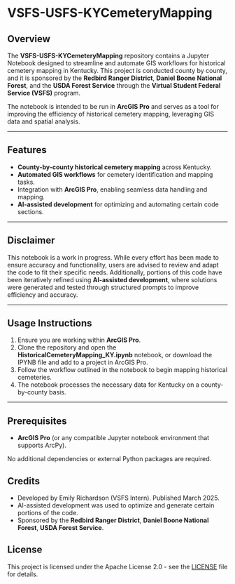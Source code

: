 # VSFS-USFS-KYCemeteryMapping

## Overview
The **VSFS-USFS-KYCemeteryMapping** repository contains a Jupyter Notebook designed to streamline and automate GIS workflows for historical cemetery mapping in Kentucky. This project is conducted county by county, and it is sponsored by the **Redbird Ranger District**, **Daniel Boone National Forest**, and the **USDA Forest Service** through the **Virtual Student Federal Service (VSFS)** program.

The notebook is intended to be run in **ArcGIS Pro** and serves as a tool for improving the efficiency of historical cemetery mapping, leveraging GIS data and spatial analysis.

---

## Features
- **County-by-county historical cemetery mapping** across Kentucky.
- **Automated GIS workflows** for cemetery identification and mapping tasks.
- Integration with **ArcGIS Pro**, enabling seamless data handling and mapping.
- **AI-assisted development** for optimizing and automating certain code sections.

---

## Disclaimer
This notebook is a work in progress. While every effort has been made to ensure accuracy and functionality, users are advised to review and adapt the code to fit their specific needs. Additionally, portions of this code have been iteratively refined using **AI-assisted development**, where solutions were generated and tested through structured prompts to improve efficiency and accuracy.

---

## Usage Instructions
1. Ensure you are working within **ArcGIS Pro**.
2. Clone the repository and open the **HistoricalCemeteryMapping_KY.ipynb** notebook, or download the IPYNB file and add to a project in ArcGIS Pro.
3. Follow the workflow outlined in the notebook to begin mapping historical cemeteries.
4. The notebook processes the necessary data for Kentucky on a county-by-county basis.

---

## Prerequisites
- **ArcGIS Pro** (or any compatible Jupyter notebook environment that supports ArcPy).

No additional dependencies or external Python packages are required.

## Credits
- Developed by Emily Richardson (VSFS Intern). Published March 2025.
- AI-assisted development was used to optimize and generate certain portions of the code.
- Sponsored by the **Redbird Ranger District**, **Daniel Boone National Forest**, **USDA Forest Service**.

## License

This project is licensed under the Apache License 2.0 - see the [LICENSE](LICENSE) file for details.